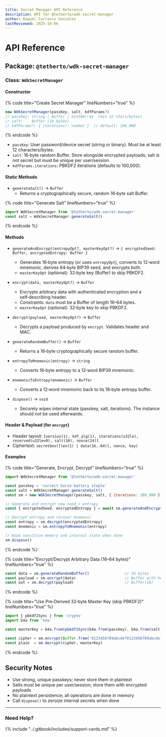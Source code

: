 ```yaml
---
title: Secret Manager API Reference
description: API for @tetherto/wdk-secret-manager
author: Raquel Carrasco Gonzalez
lastReviewed: 2025-10-06
---
```


# API Reference

## Package: `@tetherto/wdk-secret-manager`

### Class: `WdkSecretManager`

#### Constructor

{% code title="Create Secret Manager" lineNumbers="true" %}
```javascript
new WdkSecretManager(passKey, salt, kdfParams?)
// passKey: string | Buffer | Uint8Array  (min 12 chars/bytes)
// salt:    Buffer (16 bytes)
// kdfParams?: { iterations?: number }  // default: 100_000
```
{% endcode %}

- `passKey`: User password/device secret (string or binary). Must be at least 12 characters/bytes.
- `salt`: 16‑byte random Buffer. Store alongside encrypted payloads; salt is not secret but must be unique per user/session.
- `kdfParams.iterations`: PBKDF2 iterations (defaults to 100,000).

#### Static Methods

- `generateSalt()` → `Buffer`
  - Returns a cryptographically secure, random 16‑byte salt Buffer.

{% code title="Generate Salt" lineNumbers="true" %}
```javascript
import WdkSecretManager from '@tetherto/wdk-secret-manager'
const salt = WdkSecretManager.generateSalt()
```
{% endcode %}

#### Methods

- `generateAndEncrypt(entropyOpt?, masterKeyOpt?)` → `{ encryptedSeed: Buffer, encryptedEntropy: Buffer }`
  - Generates 16‑byte entropy (or uses `entropyOpt`), converts to 12‑word mnemonic, derives 64‑byte BIP39 seed, and encrypts both.
  - `masterKeyOpt` (optional): 32‑byte key (Buffer) to skip PBKDF2.

- `encrypt(data, masterKeyOpt?)` → `Buffer`
  - Encrypts arbitrary data with authenticated encryption and a self‑describing header.
  - Constraints: `data` must be a Buffer of length 16–64 bytes.
  - `masterKeyOpt` (optional): 32‑byte key to skip PBKDF2.

- `decrypt(payload, masterKeyOpt?)` → `Buffer`
  - Decrypts a payload produced by `encrypt`. Validates header and MAC.

- `generateRandomBuffer()` → `Buffer`
  - Returns a 16‑byte cryptographically secure random buffer.

- `entropyToMnemonic(entropy)` → `string`
  - Converts 16‑byte entropy to a 12‑word BIP39 mnemonic.

- `mnemonicToEntropy(mnemonic)` → `Buffer`
  - Converts a 12‑word mnemonic back to its 16‑byte entropy buffer.

- `dispose()` → `void`
  - Securely wipes internal state (passkey, salt, iterations). The instance should not be used afterwards.

#### Header & Payload (for `encrypt`)

- Header layout: `[version(1), kdf_alg(1), iterations(u32le), reserved(u32le=0), salt(16), nonce(24)]`
- Ciphertext: `secretbox([len(1) | data(16..64)], nonce, key)`

#### Examples

{% code title="Generate, Encrypt, Decrypt" lineNumbers="true" %}
```javascript
import WdkSecretManager from '@tetherto/wdk-secret-manager'

const passkey = 'correct horse battery staple'
const salt = WdkSecretManager.generateSalt()
const sm = new WdkSecretManager(passkey, salt, { iterations: 100_000 })

// Generate and encrypt new seed + entropy
const { encryptedSeed, encryptedEntropy } = await sm.generateAndEncrypt()

// Decrypt entropy and recover mnemonic
const entropy = sm.decrypt(encryptedEntropy)
const mnemonic = sm.entropyToMnemonic(entropy)

// Wipe sensitive memory and internal state when done
sm.dispose()
```
{% endcode %}

{% code title="Encrypt/Decrypt Arbitrary Data (16–64 bytes)" lineNumbers="true" %}
```javascript
const data = sm.generateRandomBuffer()                // 16 bytes
const payload = sm.encrypt(data)                      // Buffer with header + ciphertext
const out = sm.decrypt(payload)                       // Buffer(16)
```
{% endcode %}

{% code title="Use Pre‑Derived 32‑byte Master Key (skip PBKDF2)" lineNumbers="true" %}
```javascript
import { pbkdf2Sync } from 'crypto'
import b4a from 'b4a'

const masterKey = b4a.from(pbkdf2Sync(b4a.from(passkey), b4a.from(salt), 100_000, 32, 'sha256'))

const cipher = sm.encrypt(Buffer.from('0123456789abcdef0123456789abcdef'), masterKey)
const plain  = sm.decrypt(cipher, masterKey)
```
{% endcode %}

## Security Notes

- Use strong, unique passkeys; never store them in plaintext
- Salts must be unique per user/session; store them with encrypted payloads
- No plaintext persistence; all operations are done in memory
- Call `dispose()` to zeroize internal secrets when done

***

### Need Help?

{% include "../.gitbook/includes/support-cards.md" %}

